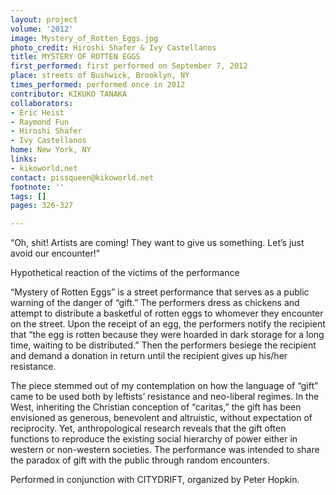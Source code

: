 ```yaml
---
layout: project
volume: '2012'
image: Mystery_of_Rotten_Eggs.jpg
photo_credit: Hiroshi Shafer & Ivy Castellanos
title: MYSTERY OF ROTTEN EGGS
first_performed: first performed on September 7, 2012
place: streets of Bushwick, Brooklyn, NY
times_performed: performed once in 2012
contributor: KIKUKO TANAKA
collaborators:
- Eric Heist
- Raymond Fun
- Hiroshi Shafer
- Ivy Castellanos
home: New York, NY
links:
- kikoworld.net
contact: pissqueen@kikoworld.net
footnote: ''
tags: []
pages: 326-327

---
```


“Oh, shit! Artists are coming! They want to give us something. Let’s just avoid our encounter!”

Hypothetical reaction of the victims of the performance

“Mystery of Rotten Eggs” is a street performance that serves as a public warning of the danger of “gift.” The performers dress as chickens and attempt to distribute a basketful of rotten eggs to whomever they encounter on the street. Upon the receipt of an egg, the performers notify the recipient that “the egg is rotten because they were hoarded in dark storage for a long time, waiting to be distributed.” Then the performers besiege the recipient and demand a donation in return until the recipient gives up his/her resistance.

The piece stemmed out of my contemplation on how the language of “gift” came to be used both by leftists’ resistance and neo-liberal regimes. In the West, inheriting the Christian conception of “caritas,” the gift has been envisioned as generous, benevolent and altruistic, without expectation of reciprocity. Yet, anthropological research reveals that the gift often functions to reproduce the existing social hierarchy of power either in western or non-western societies. The performance was intended to share the paradox of gift with the public through random encounters.

Performed in conjunction with CITYDRIFT, organized by Peter Hopkin.

